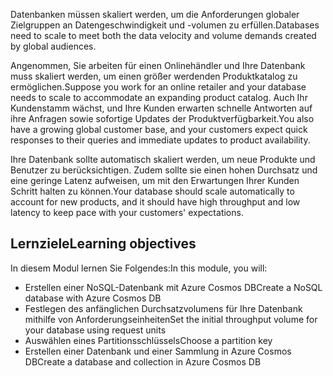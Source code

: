 <span data-ttu-id="bcca7-101">Datenbanken müssen skaliert werden, um die Anforderungen globaler Zielgruppen an Datengeschwindigkeit und -volumen zu erfüllen.</span><span class="sxs-lookup"><span data-stu-id="bcca7-101">Databases need to scale to meet both the data velocity and volume demands created by global audiences.</span></span>

<span data-ttu-id="bcca7-102">Angenommen, Sie arbeiten für einen Onlinehändler und Ihre Datenbank muss skaliert werden, um einen größer werdenden Produktkatalog zu ermöglichen.</span><span class="sxs-lookup"><span data-stu-id="bcca7-102">Suppose you work for an online retailer and your database needs to scale to accommodate an expanding product catalog.</span></span> <span data-ttu-id="bcca7-103">Auch Ihr Kundenstamm wächst, und Ihre Kunden erwarten schnelle Antworten auf ihre Anfragen sowie sofortige Updates der Produktverfügbarkeit.</span><span class="sxs-lookup"><span data-stu-id="bcca7-103">You also have a growing global customer base, and your customers expect quick responses to their queries and immediate updates to product availability.</span></span>

<span data-ttu-id="bcca7-104">Ihre Datenbank sollte automatisch skaliert werden, um neue Produkte und Benutzer zu berücksichtigen. Zudem sollte sie einen hohen Durchsatz und eine geringe Latenz aufweisen, um mit den Erwartungen Ihrer Kunden Schritt halten zu können.</span><span class="sxs-lookup"><span data-stu-id="bcca7-104">Your database should scale automatically to account for new products, and it should have high throughput and low latency to keep pace with your customers' expectations.</span></span>

## <a name="learning-objectives"></a><span data-ttu-id="bcca7-105">Lernziele</span><span class="sxs-lookup"><span data-stu-id="bcca7-105">Learning objectives</span></span>

<span data-ttu-id="bcca7-106">In diesem Modul lernen Sie Folgendes:</span><span class="sxs-lookup"><span data-stu-id="bcca7-106">In this module, you will:</span></span>

- <span data-ttu-id="bcca7-107">Erstellen einer NoSQL-Datenbank mit Azure Cosmos DB</span><span class="sxs-lookup"><span data-stu-id="bcca7-107">Create a NoSQL database with Azure Cosmos DB</span></span>
- <span data-ttu-id="bcca7-108">Festlegen des anfänglichen Durchsatzvolumens für Ihre Datenbank mithilfe von Anforderungseinheiten</span><span class="sxs-lookup"><span data-stu-id="bcca7-108">Set the initial throughput volume for your database using request units</span></span>
- <span data-ttu-id="bcca7-109">Auswählen eines Partitionsschlüssels</span><span class="sxs-lookup"><span data-stu-id="bcca7-109">Choose a partition key</span></span>
- <span data-ttu-id="bcca7-110">Erstellen einer Datenbank und einer Sammlung in Azure Cosmos DB</span><span class="sxs-lookup"><span data-stu-id="bcca7-110">Create a database and collection in Azure Cosmos DB</span></span>